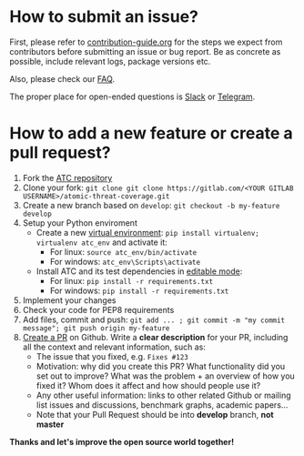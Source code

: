 # How to submit an issue?

First, please refer to [contribution-guide.org](http://www.contribution-guide.org/) for the steps we expect from contributors before submitting an issue or bug report. Be as concrete as possible, include relevant logs, package versions etc.

Also, please check our [FAQ](https://github.com/atomic-threat-coverage/atomic-threat-coverage#faq).

The proper place for open-ended questions is [Slack](https://join.slack.com/t/atomicthreatcoverage/shared_invite/enQtNTMwNDUyMjY2MTE5LTk1ZTY4NTBhYjFjNjhmN2E3OTMwYzc4MTEyNTVlMTVjMDZmMDg2OWYzMWRhMmViMjM5YmM1MjhkOWFmYjE5MjA) or [Telegram](https://t.me/atomic_threat_coverage). 

# How to add a new feature or create a pull request?

1. Fork the [ATC repository](https://github.com/atomic-threat-coverage/atomic-threat-coverage)
2. Clone your fork: `git clone git clone https://gitlab.com/<YOUR GITLAB USERNAME>/atomic-threat-coverage.git`
3. Create a new branch based on `develop`: `git checkout -b my-feature develop`
4. Setup your Python enviroment
   - Create a new [virtual environment](https://virtualenv.pypa.io/en/stable/): `pip install virtualenv; virtualenv atc_env` and activate it:
      - For linux: `source atc_env/bin/activate` 
      - For windows: `atc_env\Scripts\activate`
   - Install ATC and its test dependencies in [editable mode](https://pip.pypa.io/en/stable/reference/pip_install/#editable-installs): 
      - For linux: `pip install -r requirements.txt`
      - For windows: `pip install -r requirements.txt`
5. Implement your changes
6. Check your code for PEP8 requirements
7. Add files, commit and push: `git add ... ; git commit -m "my commit message"; git push origin my-feature`
8. [Create a PR](https://help.github.com/articles/creating-a-pull-request/) on Github. Write a **clear description** for your PR, including all the context and relevant information, such as:
   - The issue that you fixed, e.g. `Fixes #123`
   - Motivation: why did you create this PR? What functionality did you set out to improve? What was the problem + an overview of how you fixed it? Whom does it affect and how should people use it?
   - Any other useful information: links to other related Github or mailing list issues and discussions, benchmark graphs, academic papers…
   - Note that your Pull Request should be into **develop** branch, **not master**

<!-- P.S. for developers: see our [Developer Page](https://gitlab.com/krakow2600/atomic-threat-coverage/wikis/Developer-guide) for details on the code style, CI, testing and similar. -->

**Thanks and let's improve the open source world together!**